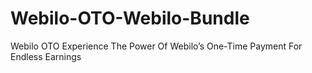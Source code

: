 # Webilo-OTO-Webilo-Bundle
Webilo OTO Experience The Power Of Webilo’s One-Time Payment For Endless Earnings
